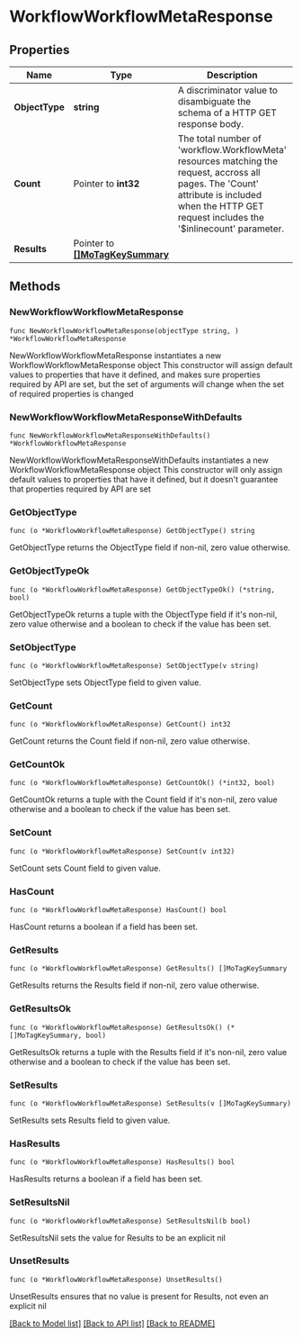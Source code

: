# WorkflowWorkflowMetaResponse

## Properties

Name | Type | Description | Notes
------------ | ------------- | ------------- | -------------
**ObjectType** | **string** | A discriminator value to disambiguate the schema of a HTTP GET response body. | 
**Count** | Pointer to **int32** | The total number of &#39;workflow.WorkflowMeta&#39; resources matching the request, accross all pages. The &#39;Count&#39; attribute is included when the HTTP GET request includes the &#39;$inlinecount&#39; parameter. | [optional] 
**Results** | Pointer to [**[]MoTagKeySummary**](mo.TagKeySummary.md) |  | [optional] 

## Methods

### NewWorkflowWorkflowMetaResponse

`func NewWorkflowWorkflowMetaResponse(objectType string, ) *WorkflowWorkflowMetaResponse`

NewWorkflowWorkflowMetaResponse instantiates a new WorkflowWorkflowMetaResponse object
This constructor will assign default values to properties that have it defined,
and makes sure properties required by API are set, but the set of arguments
will change when the set of required properties is changed

### NewWorkflowWorkflowMetaResponseWithDefaults

`func NewWorkflowWorkflowMetaResponseWithDefaults() *WorkflowWorkflowMetaResponse`

NewWorkflowWorkflowMetaResponseWithDefaults instantiates a new WorkflowWorkflowMetaResponse object
This constructor will only assign default values to properties that have it defined,
but it doesn't guarantee that properties required by API are set

### GetObjectType

`func (o *WorkflowWorkflowMetaResponse) GetObjectType() string`

GetObjectType returns the ObjectType field if non-nil, zero value otherwise.

### GetObjectTypeOk

`func (o *WorkflowWorkflowMetaResponse) GetObjectTypeOk() (*string, bool)`

GetObjectTypeOk returns a tuple with the ObjectType field if it's non-nil, zero value otherwise
and a boolean to check if the value has been set.

### SetObjectType

`func (o *WorkflowWorkflowMetaResponse) SetObjectType(v string)`

SetObjectType sets ObjectType field to given value.


### GetCount

`func (o *WorkflowWorkflowMetaResponse) GetCount() int32`

GetCount returns the Count field if non-nil, zero value otherwise.

### GetCountOk

`func (o *WorkflowWorkflowMetaResponse) GetCountOk() (*int32, bool)`

GetCountOk returns a tuple with the Count field if it's non-nil, zero value otherwise
and a boolean to check if the value has been set.

### SetCount

`func (o *WorkflowWorkflowMetaResponse) SetCount(v int32)`

SetCount sets Count field to given value.

### HasCount

`func (o *WorkflowWorkflowMetaResponse) HasCount() bool`

HasCount returns a boolean if a field has been set.

### GetResults

`func (o *WorkflowWorkflowMetaResponse) GetResults() []MoTagKeySummary`

GetResults returns the Results field if non-nil, zero value otherwise.

### GetResultsOk

`func (o *WorkflowWorkflowMetaResponse) GetResultsOk() (*[]MoTagKeySummary, bool)`

GetResultsOk returns a tuple with the Results field if it's non-nil, zero value otherwise
and a boolean to check if the value has been set.

### SetResults

`func (o *WorkflowWorkflowMetaResponse) SetResults(v []MoTagKeySummary)`

SetResults sets Results field to given value.

### HasResults

`func (o *WorkflowWorkflowMetaResponse) HasResults() bool`

HasResults returns a boolean if a field has been set.

### SetResultsNil

`func (o *WorkflowWorkflowMetaResponse) SetResultsNil(b bool)`

 SetResultsNil sets the value for Results to be an explicit nil

### UnsetResults
`func (o *WorkflowWorkflowMetaResponse) UnsetResults()`

UnsetResults ensures that no value is present for Results, not even an explicit nil

[[Back to Model list]](../README.md#documentation-for-models) [[Back to API list]](../README.md#documentation-for-api-endpoints) [[Back to README]](../README.md)


